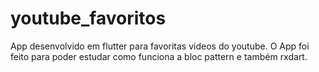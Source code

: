 # youtube_favoritos
App desenvolvido em flutter para favoritas videos do youtube.
O App foi feito para poder estudar como funciona a bloc pattern e também rxdart. 

